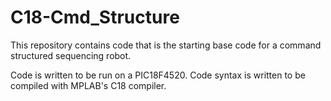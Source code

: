 # C18-Cmd_Structure
This repository contains code that is the starting base code for a command structured sequencing robot.

Code is written to be run on a PIC18F4520.
Code syntax is written to be compiled with MPLAB's C18 compiler.
